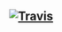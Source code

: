 ## [![Travis](https://img.shields.io/travis/e-oj/sphinx.svg?style=flat-square)](https://travis-ci.org/e-oj/sphinx)
